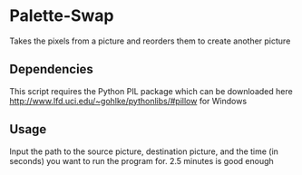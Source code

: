 Palette-Swap
============

Takes the pixels from a picture and reorders them to create another picture

## Dependencies

This script requires the Python PIL package which can be downloaded here http://www.lfd.uci.edu/~gohlke/pythonlibs/#pillow for Windows

## Usage

Input the path to the source picture, destination picture, and the time (in seconds) you want to run the program for. 2.5 minutes is good enough
